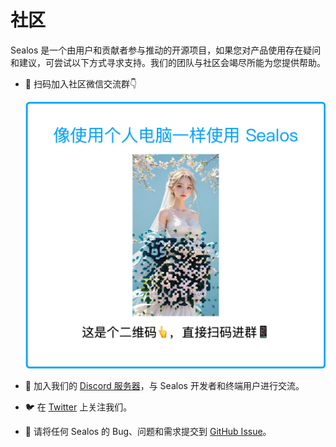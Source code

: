 # 社区

Sealos 是一个由用户和贡献者参与推动的开源项目，如果您对产品使用存在疑问和建议，可尝试以下方式寻求支持。我们的团队与社区会竭尽所能为您提供帮助。

+ 📱 扫码加入社区微信交流群👇
  
  ![](./images/sealos-qr-code.jpg)

+ 💬 加入我们的 [Discord 服务器](https://discord.gg/qzBmGGZGk7)，与 Sealos 开发者和终端用户进行交流。
+ 🐦 在 [Twitter](https://twitter.com/sealosio) 上关注我们。
+ 🐞 请将任何 Sealos 的 Bug、问题和需求提交到 [GitHub Issue](https://github.com/labring/sealos/issues/new/choose)。